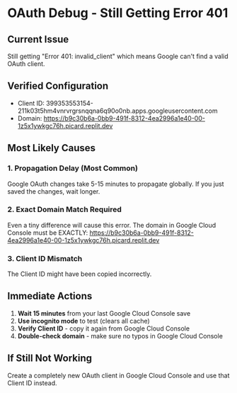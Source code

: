 # OAuth Debug - Still Getting Error 401

## Current Issue
Still getting "Error 401: invalid_client" which means Google can't find a valid OAuth client.

## Verified Configuration
- Client ID: 399353553154-211k03t5hm4vnrvrgrsnqqna6q90o0nb.apps.googleusercontent.com
- Domain: https://b9c30b6a-0bb9-491f-8312-4ea2996a1e40-00-1z5x1ywkgc76h.picard.replit.dev

## Most Likely Causes

### 1. Propagation Delay (Most Common)
Google OAuth changes take 5-15 minutes to propagate globally. If you just saved the changes, wait longer.

### 2. Exact Domain Match Required
Even a tiny difference will cause this error. The domain in Google Cloud Console must be EXACTLY:
https://b9c30b6a-0bb9-491f-8312-4ea2996a1e40-00-1z5x1ywkgc76h.picard.replit.dev

### 3. Client ID Mismatch
The Client ID might have been copied incorrectly.

## Immediate Actions

1. **Wait 15 minutes** from your last Google Cloud Console save
2. **Use incognito mode** to test (clears all cache)
3. **Verify Client ID** - copy it again from Google Cloud Console
4. **Double-check domain** - make sure no typos in Google Cloud Console

## If Still Not Working
Create a completely new OAuth client in Google Cloud Console and use that Client ID instead.